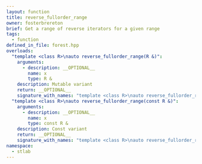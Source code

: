 ```yaml
---
layout: function
title: reverse_fullorder_range
owner: fosterbrereton
brief: Get a range of reverse iterators for a given range
tags:
  - function
defined_in_file: forest.hpp
overloads:
  "template <class R>\nauto reverse_fullorder_range(R &)":
    arguments:
      - description: __OPTIONAL__
        name: x
        type: R &
    description: Mutable variant
    return: __OPTIONAL__
    signature_with_names: "template <class R>\nauto reverse_fullorder_range(R & x)"
  "template <class R>\nauto reverse_fullorder_range(const R &)":
    arguments:
      - description: __OPTIONAL__
        name: x
        type: const R &
    description: Const variant
    return: __OPTIONAL__
    signature_with_names: "template <class R>\nauto reverse_fullorder_range(const R & x)"
namespace:
  - stlab
---
```

